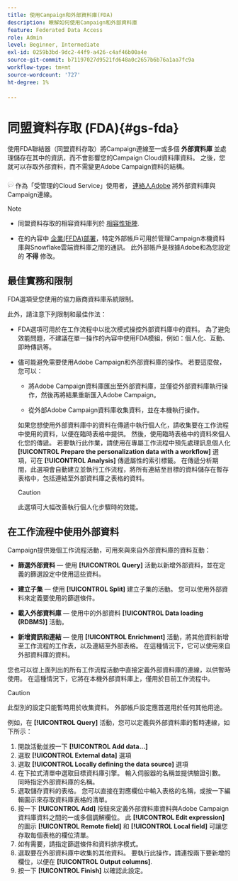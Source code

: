 ```yaml
---
title: 使用Campaign和外部資料庫(FDA)
description: 瞭解如何使用Campaign和外部資料庫
feature: Federated Data Access
role: Admin
level: Beginner, Intermediate
exl-id: 0259b3bd-9dc2-44f9-a426-c4af46b00a4e
source-git-commit: b71197027d9521fd648a0c2657b6b76a1aa7fc9a
workflow-type: tm+mt
source-wordcount: '727'
ht-degree: 1%

---
```


# 同盟資料存取 (FDA){#gs-fda}

使用FDA聯結器（同盟資料存取）將Campaign連線至一或多個 **外部資料庫** 並處理儲存在其中的資訊，而不會影響您的Campaign Cloud資料庫資料。 之後，您就可以存取外部資料，而不需變更Adobe Campaign資料的結構。

![](../assets/do-not-localize/speech.png) 作為「受管理的Cloud Service」使用者， [連絡人Adobe](../start/campaign-faq.md#support) 將外部資料庫與Campaign連線。


>[!NOTE]
>
>* 同盟資料存取的相容資料庫列於 [相容性矩陣](../start/compatibility-matrix.md).
>
>* 在的內容中 [企業(FFDA)部署](../architecture/enterprise-deployment.md)，特定外部帳戶可用於管理Campaign本機資料庫與Snowflake雲端資料庫之間的通訊。 此外部帳戶是根據Adobe和為您設定的 **不得** 修改。
>


## 最佳實務和限制

FDA選項受您使用的協力廠商資料庫系統限制。

此外，請注意下列限制和最佳作法：

* FDA選項可用於在工作流程中以批次模式操控外部資料庫中的資料。 為了避免效能問題，不建議在單一操作的內容中使用FDA模組，例如：個人化、互動、即時傳訊等。

* 儘可能避免需要使用Adobe Campaign和外部資料庫的操作。 若要這麼做，您可以：

   * 將Adobe Campaign資料庫匯出至外部資料庫，並僅從外部資料庫執行操作，然後再將結果重新匯入Adobe Campaign。

   * 從外部Adobe Campaign資料庫收集資料，並在本機執行操作。

  如果您想使用外部資料庫中的資料在傳遞中執行個人化，請收集要在工作流程中使用的資料，以便在臨時表格中提供。 然後，使用臨時表格中的資料來個人化您的傳遞。 若要執行此作業，請使用在專屬工作流程中預先處理訊息個人化 **[!UICONTROL Prepare the personalization data with a workflow]** 選項，可在 **[!UICONTROL Analysis]** 傳遞屬性的索引標籤。 在傳遞分析期間，此選項會自動建立並執行工作流程，將所有連結至目標的資料儲存在暫存表格中，包括連結至外部資料庫之表格的資料。

  >[!CAUTION]
  >
  >此選項可大幅改善執行個人化步驟時的效能。


## 在工作流程中使用外部資料

Campaign提供幾個工作流程活動，可用來與來自外部資料庫的資料互動：

* **篩選外部資料**  — 使用 **[!UICONTROL Query]** 活動以新增外部資料，並在定義的篩選設定中使用這些資料。

* **建立子集**  — 使用 **[!UICONTROL Split]** 建立子集的活動。 您可以使用外部資料來定義要使用的篩選條件。

* **載入外部資料庫**  — 使用中的外部資料 **[!UICONTROL Data loading (RDBMS)]** 活動。

* **新增資訊和連結**  — 使用 **[!UICONTROL Enrichment]** 活動，將其他資料新增至工作流程的工作表，以及連結至外部表格。 在這種情況下，它可以使用來自外部資料庫的資料。

您也可以從上面列出的所有工作流程活動中直接定義外部資料庫的連線，以供暫時使用。 在這種情況下，它將在本機外部資料庫上，僅用於目前工作流程中。

>[!CAUTION]
>
>此型別的設定只能暫時用於收集資料。 外部帳戶設定應首選用於任何其他用途。

例如，在 **[!UICONTROL Query]** 活動，您可以定義與外部資料庫的暫時連線，如下所示：

1. 開啟活動並按一下 **[!UICONTROL Add data...]**
1. 選取 **[!UICONTROL External data]** 選項
1. 選取 **[!UICONTROL Locally defining the data source]** 選項
1. 在下拉式清單中選取目標資料庫引擎。 輸入伺服器的名稱並提供驗證引數。 同時指定外部資料庫的名稱。
1. 選取儲存資料的表格。 您可以直接在對應欄位中輸入表格的名稱，或按一下編輯圖示來存取資料庫表格的清單。
1. 按一下 **[!UICONTROL Add]** 按鈕來定義外部資料庫資料與Adobe Campaign資料庫資料之間的一或多個調解欄位。 此 **[!UICONTROL Edit expression]** 的圖示 **[!UICONTROL Remote field]** 和 **[!UICONTROL Local field]** 可讓您存取每個表格的欄位清單。
1. 如有需要，請指定篩選條件和資料排序模式。
1. 選取要在外部資料庫中收集的其他資料。 要執行此操作，請連按兩下要新增的欄位，以便在 **[!UICONTROL Output columns]**.
1. 按一下 **[!UICONTROL Finish]** 以確認此設定。
